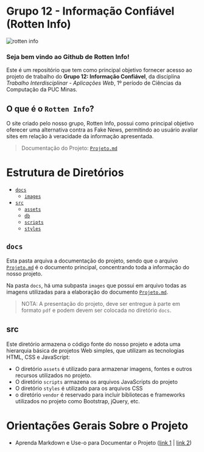 # Grupo 12 - Informação Confiável (Rotten Info)   

![rotten info](https://i.imgur.com/aARQhdV.png)

### Seja bem vindo ao Github de Rotten Info!

Este é um repositório que tem como principal objetivo
fornecer acesso ao projeto de trabalho do **Grupo 12: Informação Confiável**,
da disciplina _Trabalho Interdisciplinar - Aplicações Web_, 
1º período de Ciências da Computação da PUC Minas.

## O que é o `Rotten Info`?

O site criado pelo nosso grupo, Rotten Info, possui como principal objetivo 
oferecer uma alternativa contra as Fake News, permitindo ao usuário 
avaliar sites em relação à veracidade da informação apresentada.

>Documentação do Projeto: [`Projeto.md`](docs/Projeto.md)

# Estrutura de Diretórios


- [`docs`](/docs)
  - [`images`](/docs/images)
- [`src`](/src)
  - [`assets`](/src/assets)
  - [`db`](/src/db)
  - [`scripts`](/src/scripts)
  - [`styles`](/src/styles)

## `docs`

Esta pasta arquiva a documentação do projeto, sendo que o arquivo
[`Projeto.md`](docs/Projeto.md) é o documento principal, concentrando
toda a informação do nosso projeto.

Na pasta `docs`, há uma subpasta `images` que possui em arquivo todas as
imagens utilizadas para a elaboração do documento [`Projeto.md`](docs/Projeto.md).

>NOTA: A presentação do projeto, deve ser entregue à parte em formato `pdf` e
>podem devem ser colocada no diretório `docs`.

## src

Este diretório armazena o código fonte do nosso projeto e adota uma hierarquia
básica de projetos Web simples, que utilizam as tecnologias HTML, CSS e
JavaScript:

- O diretório `assets` é utilizado para armazenar imagens, fontes e
  outros recursos utilizados no projeto.
- O diretório `scripts` armazena os arquivos JavaScripts do projeto
- O diretório `styles` é utilizado para os arquivos CSS
- o diretório `vendor` é reservado para incluir bibliotecas e frameworks
  utilizados no projeto como Bootstrap, jQuery, etc.

# Orientações Gerais Sobre o Projeto

- Aprenda Markdown e Use-o para Documentar o Projeto ([link
  1](https://guides.github.com/features/mastering-markdown/) | [link
  2](https://help.github.com/pt/github/writing-on-github/getting-started-with-writing-and-formatting-on-github))
